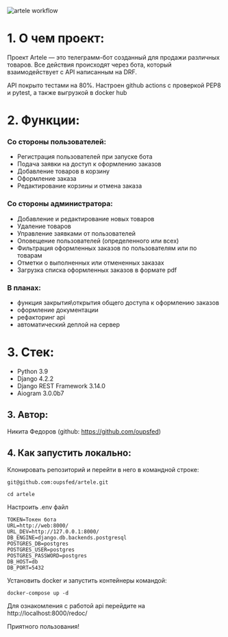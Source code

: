 ![artele workflow](https://github.com/oupsfed/artele/actions/workflows/main.yml/badge.svg)
# **1. О чем проект:**

Проект Artele — это телеграмм-бот созданный для продажи
различных товаров. Все действия происходят через бота,
который взаимодействует с API написанным на DRF.

API покрыто тестами на 80%. Настроен github actions с
проверкой PEP8 и pytest, а также выгрузкой в docker hub

# 2. Функции:

### Со стороны пользователей:
- Регистрация пользователей при запуске бота
- Подача заявки на доступ к оформлению заказов
- Добавление товаров в корзину
- Оформление заказа
- Редактирование корзины и отмена заказа

### Со стороны администратора:
- Добавление и редактирование новых товаров
- Удаление товаров
- Управление заявками от пользователей
- Оповещение пользователей (определенного или всех)
- Фильтрация оформленных заказов по пользователям 
или по товарам
- Отметки о выполненных или отмененных заказах
- Загрузка списка оформленных заказов в формате pdf

### В планах:
- функция закрытия\открытия общего доступа к 
оформлению заказов
- оформление документации
- рефакторинг api
- автоматический деплой на сервер

# 3. Стек:

- Python 3.9
- Django 4.2.2
- Django REST Framework 3.14.0
- Aiogram 3.0.0b7

## 3. Автор:

Никита Федоров (github: https://github.com/oupsfed)

## 4. Как запустить локально:

Клонировать репозиторий и перейти в него в командной строке:

```
git@github.com:oupsfed/artele.git
```

```
cd artele
```

Настроить .env файл

```
TOKEN=Токен бота
URL=http://web:8000/
URL_DEV=http://127.0.0.1:8000/
DB_ENGINE=django.db.backends.postgresql
POSTGRES_DB=postgres
POSTGRES_USER=postgres
POSTGRES_PASSWORD=postgres
DB_HOST=db
DB_PORT=5432
```

Установить docker и запустить контейнеры командой:

```
docker-compose up -d
```

Для ознакомления с работой api перейдите 
на http://localhost:8000/redoc/

Приятного пользования!
